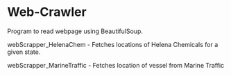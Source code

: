 # Web-Crawler
Program to read webpage using BeautifulSoup.

webScrapper_HelenaChem - Fetches locations of Helena Chemicals for a given state.

webScrapper_MarineTraffic - Fetches location of vessel from Marine Traffic

